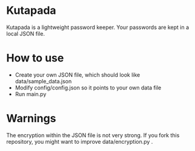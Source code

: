 # Kutapada
Kutapada is a lightweight password keeper. Your passwords are kept in a local JSON file.

# How to use
- Create your own JSON file, which should look like data/sample_data.json
- Modify config/config.json so it points to your own data file
- Run main.py

# Warnings
The encryption within the JSON file is not very strong. If you fork this repository, you might want to improve data/encryption.py .